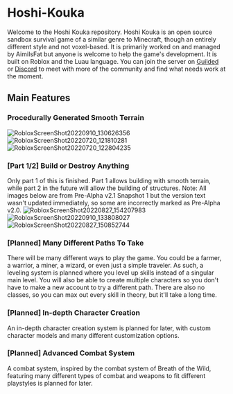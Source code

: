 # Hoshi-Kouka
Welcome to the Hoshi Kouka repository.
Hoshi Kouka is an open source sandbox survival game of a similar genre to Minecraft, though an entirely different style and not voxel-based. It is primarily worked on and managed by AimiIsFat but anyone is welcome to help the game's development. It is built on Roblox and the Luau language.
You can join the server on [Guilded](guilded.gg/hoshi-kouka) or [Discord](https://discord.gg/ZCa3bqYvrN) to meet with more of the community and find what needs work at the moment.

## Main Features
### Procedurally Generated Smooth Terrain
![RobloxScreenShot20220910_130626356](https://user-images.githubusercontent.com/85314434/199944734-aeeb0dc6-c913-438d-a493-8e6b2807f98c.jpg)
![RobloxScreenShot20220720_121810281](https://user-images.githubusercontent.com/85314434/199944736-c1a9a9e2-a8aa-4c78-88e3-bc94e61f2672.jpg)
![RobloxScreenShot20220720_122804235](https://user-images.githubusercontent.com/85314434/199944724-3d5404d9-413e-4c29-9614-ed4477f8d3e8.jpg)

### [Part 1/2] Build or Destroy Anything
Only part 1 of this is finished. Part 1 allows building with smooth terrain, while part 2 in the future will allow the building of structures.
Note: All images below are from Pre-Alpha v2.1 Snapshot 1 but the version text wasn't updated immediately, so some are incorrectly marked as Pre-Alpha v2.0.
![RobloxScreenShot20220827_154207983](https://user-images.githubusercontent.com/85314434/199948236-d66868a6-09f8-4e51-86a3-d7ca814dc796.jpg)
![RobloxScreenShot20220910_133808027](https://user-images.githubusercontent.com/85314434/199948241-125e1ca7-336c-4457-88b8-b8759d898255.jpg)
![RobloxScreenShot20220827_150852744](https://user-images.githubusercontent.com/85314434/199948257-84889e35-2a6e-414e-b78d-8203e791e5e8.jpg)

### [Planned] Many Different Paths To Take
There will be many different ways to play the game. You could be a farmer, a warrior, a miner, a wizard, or even just a simple traveler. As such, a leveling system is planned where you level up skills instead of a singular main level. You will also be able to create multiple characters so you don't have to make a new account to try a different path. There are also no classes, so you can max out every skill in theory, but it'll take a long time.

### [Planned] In-depth Character Creation
An in-depth character creation system is planned for later, with custom character models and many different customization options.

### [Planned] Advanced Combat System
A combat system, inspired by the combat system of Breath of the Wild, featuring many different types of combat and weapons to fit different playstyles is planned for later.
